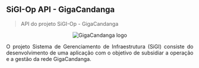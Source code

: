 ## SiGI-Op API - GigaCandanga

> API do projeto SiGI-Op - GigaCandanga

<p align="center">
<img src="https://github.com/fga-gpp-mds/2017.2-SiGI-Op_API/wiki/logo_gigacandanga.png" alt="GigaCandanga logo">
</p>

<p align=justify>
O projeto Sistema de Gerenciamento de Infraestrutura (SiGI) consiste do desenvolvimento de uma aplicação com o objetivo de subsidiar a operação e a gestão da rede GigaCandanga.
</p>

